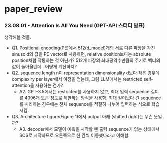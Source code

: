 # paper_review

### 23.08.01 - Attention Is All You Need (GPT-API 스터디 발표)

  생각해볼 것들. 
  
  - Q1. Positional encoding(PE)에서 512(d_model)개의 서로 다른 파장을 가진 sinusoid의 값을 PE vector로 사용하면, relative position보다는 absolute position처럼 작동하는 것 아닌가? 512개 파장의 최대공약수만큼의 주기로 벡터의 값이 돌아올텐데.. 어떻게 계산하지?
  - Q2. sequence length n이 representation dimensionality d보다 작은 경우에 complexiry per layer에서 이점을 얻는데, 그럼 LLM에서는 restricted self-attention을 사용하는 건가?
    - A2. GPT-3.5에서는 restricted를 사용하지 않고, 최대 입력 sequence 길이를 4096개 토큰 정도로 제한하는 방식을 사용함. 최대 길이보다 긴 sequence를 처리하는 경우에는 전체 sequence를 적절히 나누어 입력하는 식으로 학습시킴.
  - Q3. Architecture figure(Figure 1)에서 output 아래 (shifted right)는 무슨 뜻일까?
    - A3. decoder에서 모델이 예측을 시작할 땐 출력 sequence가 없는 상태에서 SOS로 시작하므로 오른쪽으로 한 칸씩 이동했다라고 이해함. 
